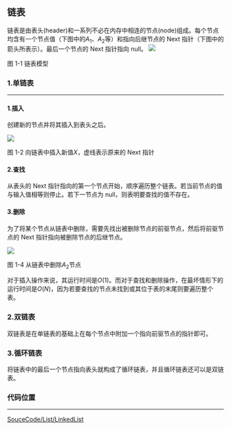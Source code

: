 <!-- @format -->

## 链表

链表是由表头(header)和一系列不必在内存中相连的节点(node)组成。每个节点均含有一个节点值（下图中的$A_1$、$A_2$等）和指向后继节点的 Next 指针（下图中的箭头所表示）。最后一个节点的 Next 指针指向 null。
<img src="../../Assets/Images/ch3/1-1.png"/>

图 1-1 链表模型

### 1.单链表

---

#### 1.插入

创建新的节点并将其插入到表头之后。

<img src="../../Assets/Images/ch3/1-2.png"/>

图 1-2 向链表中插入新值$X$，虚线表示原来的 Next 指针

#### 2.查找

从表头的 Next 指针指向的第一个节点开始，顺序遍历整个链表。若当前节点的值与输入值相等则停止。若下一节点为 null，则表明要查找的值不存在。

#### 3.删除

为了将某个节点从链表中删除，需要先找出被删除节点的前驱节点，然后将前驱节点的 Next 指针指向被删除节点的后继节点。

<img src="../../Assets/Images/ch3/1-3.png"/>

图 1-4 从链表中删除$A_2$节点

对于插入操作来说，其运行时间是$O(1)$。而对于查找和删除操作，在最坏情形下的运行时间是$O(N)$，因为若要查找的节点未找到或其位于表的末尾则要遍历整个表。

### 2.双链表

双链表是在单链表的基础上在每个节点中附加一个指向前驱节点的指针即可。

### 3.循环链表

将链表中的最后一个节点指向表头就构成了循环链表，并且循环链表还可以是双链表。

### 代码位置

---

[SouceCode/List/LinkedList](../../SourceCode/List/LinkedList/LinkedList.ts)
